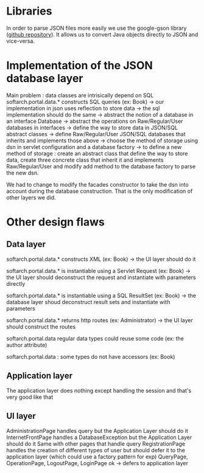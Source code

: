 
# Libraries
In order to parse JSON files more easily we use the google-gson library ([github repository](https://github.com/google/gson)). It allows us to convert Java objects directly to JSON and vice-versa.

# Implementation of the JSON database layer

Main problem : data classes are intrisically depend on SQL
softarch.portal.data.* constructs SQL queries (ex: Book)
    -> our implementation in json uses reflection to store data
    -> the sql implementation should do the same
    -> abstract the notion of a database in an interface Database
    -> abstract the operations on Raw/Regular/User databases in interfaces
    -> define the way to store data in JSON/SQL abstract classes
    -> define Raw/Regular/User JSON/SQL databases that inherits and implements those above
    -> choose the method of storage using dsn in servlet configuration and a database factory
    -> to define a new method of storage : create an abstract class that define the way to store data, create three concrete class that inherit it and implements Raw/Regular/User and modify add method to the database factory to parse the new dsn.

We had to change to modify the facades constructor to take the dsn into account during the database construction. That is the only modification of other layers we did.

# Other design flaws

## Data layer

softarch.portal.data.* constructs XML (ex: Book)
    -> the UI layer should do it

softarch.portal.data.* is instantiable using a Servlet Request (ex: Book)
    -> the UI layer should deconstruct the request and instantiate with parameters directly

softarch.portal.data.* is instantiable using a SQL ResultSet (ex: Book)
    -> the database layer shoud deconstruct result sets and instantiate with parameters

softarch.portal.data.* returns http routes (ex: Administrator)
    -> the UI layer should construct the routes

softarch.portal.data regular data types could reuse some code (ex: the author attribute)

softarch.portal.data : some types do not have accessors (ex: Book)


## Application layer
The application layer does nothing except handling the session and that's very good like that

## UI layer
AdministrationPage handles query but the Application Layer should do it
InternetFrontPage handles a DatabaseException but the Application Layer should do it
Same with other pages that handle query
RegistrationPage handles the creation of different types of user but should defer it to the application layer (which could use a factory pattern for exp)
QueryPage, OperationPage, LogoutPage, LoginPage ok -> defers to application layer